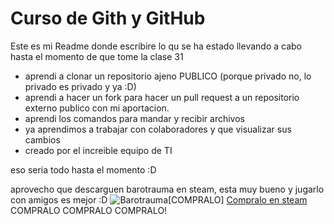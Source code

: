 # Curso de Gith y GitHub
Este es mi Readme donde escribire lo qu se ha estado llevando a cabo hasta el momento de que tome la clase 31

- aprendi a clonar un repositorio ajeno PUBLICO (porque privado no, lo privado es privado y ya :D)
- aprendi a hacer un fork para hacer un pull request a un repositorio externo publico con mi aportacion.
- aprendi los comandos para mandar y recibir archivos
- ya aprendimos a trabajar con colaboradores y que visualizar sus cambios
- creado por el increible equipo de TI

eso seria todo hasta el momento :D


aprovecho que descarguen barotrauma en steam, esta muy bueno y jugarlo con amigos es mejor :D
![Barotrauma](https://i.ytimg.com/vi/5astpd0RRrY/maxresdefault.jpg "Barotrauma")[COMPRALO]
[Compralo en steam](https://store.steampowered.com/app/602960/Barotrauma/ "Compralo en steam")
COMPRALO
COMPRALO 
COMPRALO!